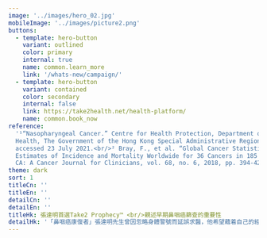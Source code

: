```yaml
---
image: '../images/hero_02.jpg'
mobileImage: '../images/picture2.png'
buttons:
  - template: hero-button
    variant: outlined
    color: primary
    internal: true
    name: common.learn_more
    link: '/whats-new/campaign/'
  - template: hero-button
    variant: contained
    color: secondary
    internal: false
    link: https://take2health.net/health-platform/
    name: common.book_now
reference:
  '¹“Nasopharyngeal Cancer.” Centre for Health Protection, Department of
  Health, The Government of the Hong Kong Special Administrative Region, 2021, www.chp.gov.hk/en/healthtopics/content/25/54.html,
  accessed 23 July 2021.<br/>² Bray, F., et al. “Global Cancer Statistics 2018: GLOBOCAN
  Estimates of Incidence and Mortality Worldwide for 36 Cancers in 185 Countries.”
  CA: A Cancer Journal for Clinicians, vol. 68, no. 6, 2018, pp. 394-424.'
theme: dark
sort: 1
titleCn: ''
titleEn: ''
detailCn: ''
detailEn: ''
titleHk: 張達明首選Take2 Prophecy™ <br/>親述早期鼻咽癌篩查的重要性
detailHk: '「鼻咽癌康復者」張達明先生曾因忽略身體警號而延誤求醫，他希望藉着自己的經歷讓大眾關注鼻咽癌。根據世界衛生組織2018年的數據顯示，香港鼻咽癌發病率是全球平均的5-6倍<sup>1,2</sup>。不論年紀、性別及背景，任何人士都有機會患上鼻咽癌，因此，及早進行早期鼻咽癌篩查「提防」鼻咽癌是至關重要的。'
---
```

